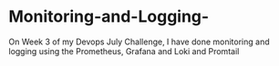 # Monitoring-and-Logging-
On Week 3 of my Devops July Challenge, I have done monitoring and logging using the Prometheus, Grafana and Loki and Promtail
